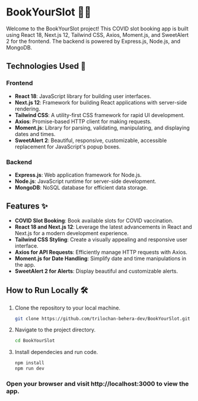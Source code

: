 # BookYourSlot 📅💉

Welcome to the BookYourSlot project! This COVID slot booking app is built using React 18, Next.js 12, Tailwind CSS, Axios, Moment.js, and SweetAlert 2 for the frontend. The backend is powered by Express.js, Node.js, and MongoDB.

## Technologies Used 🚀

### Frontend

- **React 18**: JavaScript library for building user interfaces.
- **Next.js 12**: Framework for building React applications with server-side rendering.
- **Tailwind CSS**: A utility-first CSS framework for rapid UI development.
- **Axios**: Promise-based HTTP client for making requests.
- **Moment.js**: Library for parsing, validating, manipulating, and displaying dates and times.
- **SweetAlert 2**: Beautiful, responsive, customizable, accessible replacement for JavaScript's popup boxes.

### Backend

- **Express.js**: Web application framework for Node.js.
- **Node.js**: JavaScript runtime for server-side development.
- **MongoDB**: NoSQL database for efficient data storage.

## Features ✨

- **COVID Slot Booking**: Book available slots for COVID vaccination.
- **React 18 and Next.js 12**: Leverage the latest advancements in React and Next.js for a modern development experience.
- **Tailwind CSS Styling**: Create a visually appealing and responsive user interface.
- **Axios for API Requests**: Efficiently manage HTTP requests with Axios.
- **Moment.js for Date Handling**: Simplify date and time manipulations in the app.
- **SweetAlert 2 for Alerts**: Display beautiful and customizable alerts.

## How to Run Locally 🛠️

1. Clone the repository to your local machine.
   ```bash
   git clone https://github.com/trilochan-behera-dev/BookYourSlot.git
   ```

2. Navigate to the project directory.
   ```bash
   cd BookYourSlot
   ```
3. Install dependecies and run code.
   ```bash
   npm install
   npm run dev

### Open your browser and visit http://localhost:3000 to view the app.
